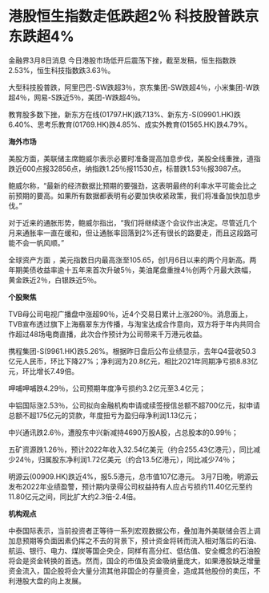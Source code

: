 # 港股恒生指数走低跌超2％ 科技股普跌京东跌超4%

金融界3月8日消息 今日港股市场低开后震荡下挫，截至发稿，恒生指数跌2.53%，恒生科技指数跌3.63％。

大型科技股普跌，阿里巴巴-SW跌超3％，京东集团-SW跌超4％，小米集团-W跌超4％，网易-S跌近5％，美团-W跌超4％。

教育股多数下挫，新东方在线(01797.HK)跌7.13%、新东方-S(09901.HK)跌6.40%、思考乐教育(01769.HK)跌4.85%、成实外教育(01565.HK)跌4.79%。

**海外市场**

美股方面，美联储主席鲍威尔表示必要时准备提高加息步伐，美股全线重挫，道指跌近600点报32856点，纳指跌1.25％报11530点，标普跌1.53％报3987点。

鲍威尔称，“最新的经济数据比预期的要强劲，这表明最终的利率水平可能会比之前预期的要高。如果所有数据都表明有必要加快收紧政策，我们将准备加快加息步伐。”

对于近来的通胀形势，鲍威尔指出，“我们将继续逐个会议作出决定。尽管近几个月来通胀率一直在缓和，但让通胀率回落到2%还有很长的路要走，而且这段路可能不会一帆风顺。”

全球资产方面
，美元指数日内最高涨至105.65，创1月6日以来的两个月新高。两年期美债收益率逾十五年来首次升破5％，美油尾盘重挫4％创两个月最大跌幅，黄金跌近2％，白银跌近5％。

**个股聚焦**

TVB母公司电视广播盘中涨超90％，近4个交易日累计上涨260％。消息面上，TVB宣布透过旗下上海翡翠东方传播，与淘宝达成合作意向，双方将于年内共同合作超过48场电商直播，此次合作预计为公司带来千万港元收益。

携程集团-S(9961.HK)跌5.26%。根据昨日盘后公布业绩显示，去年Q4营收50.3亿元人民币，环比下降27%；净利润为20.8亿元，相比2021年同期净亏损8.83亿元，环比增长7.49倍。

呷哺呷哺跌4.29％，公司预期年度净亏损约3.2亿元至3.4亿元；

中铝国际涨2.53％，公司拟向金融机构申请或续签授信总额不超700亿元，拟申请总额不超175亿元的贷款，年度扭亏为盈归母净利润1.13亿元；

中兴通讯跌2.6％，遭股东中兴新减持4690万股A股，占总股本的0.99％；

五矿资源跌1.26％，预计2022年收入32.54亿美元（约合255.43亿港元），同比减少24％，归属股东净利润1.72亿美元（约合13.5亿港元），同比减少74％；

明源云(00909.HK)跌近4%，报5.5港元，总市值107亿港元。
3月7日晚，明源云发布2022年业绩盈警，预计期内录得公司权益持有人应占亏损约11.40亿元至约11.80亿元之间，同比扩大约2.3倍-2.4倍。

**机构观点**

中泰国际表示，当前投资者正等待一系列宏观数据公布，叠加海外美联储会否上调加息预期等负面因素仍挥之不去的背景下，预计资金将转而流入相对落后的石油、航运、银行、电力、煤炭等国企央企，同样有高分红、低估值、安全概念的石油股将会是资金转换的首选。然而，国企的市值及资金吸纳量庞大，如果港股缺乏增量资金流入，国企股将会大量分流其他非国企的存量资金，造成其他股份的卖压，不利港股大盘的向上发展。

